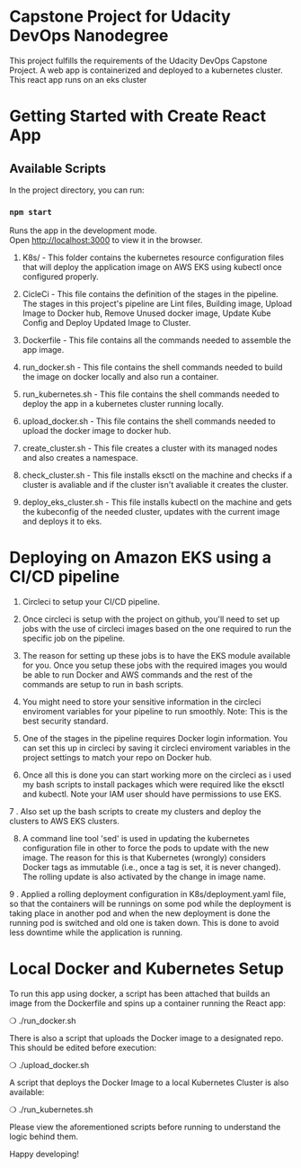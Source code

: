 # Capstone Project for Udacity DevOps Nanodegree

This project fulfills the requirements of the Udacity DevOps Capstone Project. A web app is containerized and deployed to a kubernetes cluster. This react app runs on an eks cluster

# Getting Started with Create React App

## Available Scripts

In the project directory, you can run:

### `npm start`

Runs the app in the development mode.\
Open [http://localhost:3000](http://localhost:3000) to view it in the browser.

1. K8s/ - This folder contains the kubernetes resource configuration files that will deploy the application image on AWS EKS using kubectl once configured properly.

2. CicleCi - This file contains the definition of the stages in the pipeline. The stages in this project's pipeline are Lint files, Building image, Upload Image to Docker hub, Remove Unused docker image, Update Kube Config and Deploy Updated Image to Cluster.

3. Dockerfile - This file contains all the commands needed to assemble the app image.

4. run_docker.sh - This file contains the shell commands needed to build the image on docker locally and also run a container.

5. run_kubernetes.sh - This file contains the shell commands needed to deploy the app in a kubernetes cluster running locally.

6. upload_docker.sh - This file contains the shell commands needed to upload the docker image to docker hub.

7. create_cluster.sh - This file creates a cluster with its managed nodes and also creates a namespace.

8. check_cluster.sh - This file installs eksctl on the machine and checks if a cluster is avaliable and if the cluster isn't avaliable it creates the cluster.

9. deploy_eks_cluster.sh - This file installs kubectl on the machine and gets the kubeconfig of the needed cluster, updates with the current image and deploys it to eks.

# Deploying on Amazon EKS using a CI/CD pipeline

1. Circleci to setup your CI/CD pipeline.

2. Once circleci is setup with the project on github, you'll need to set up jobs with the use of circleci images based on the one required to run the specific job on the pipeline.

3. The reason for setting up these jobs is to have the EKS module available for you. Once you setup these jobs with the required images you would be able to run Docker and AWS commands and the rest of the commands are setup to run in bash scripts.

4. You might need to store your sensitive information in the circleci enviroment variables for your pipeline to run smoothly. Note: This is the best security standard.

5. One of the stages in the pipeline requires Docker login information. You can set this up in circleci by saving it circleci enviroment variables in the project settings to match your repo on Docker hub.

6. Once all this is done you can start working more on the circleci as i used my bash scripts to install packages which were required like the eksctl and kubectl. Note your IAM user should have permissions to use EKS.

7 . Also set up the bash scripts to create my clusters and deploy the clusters to AWS EKS clusters.

8. A command line tool 'sed' is used in updating the kubernetes configuration file in other to force the pods to update with the new image. The reason for this is that Kubernetes (wrongly) considers Docker tags as immutable (i.e., once a tag is set, it is never changed). The rolling update is also activated by the change in image name.

9 . Applied a rolling deployment configuration in K8s/deployment.yaml file, so that the containers will be runnings on some pod while the deployment is taking place in another pod and when the new deployment is done the running pod is switched and old one is taken down. This is done to avoid less downtime while the application is running.

# Local Docker and Kubernetes Setup

To run this app using docker, a script has been attached that builds an image from the Dockerfile and spins up a container running the React app:

❍ ./run_docker.sh

There is also a script that uploads the Docker image to a designated repo. This should be edited before execution:

❍ ./upload_docker.sh

A script that deploys the Docker Image to a local Kubernetes Cluster is also available:

❍ ./run_kubernetes.sh

Please view the aforementioned scripts before running to understand the logic behind them.

Happy developing!
